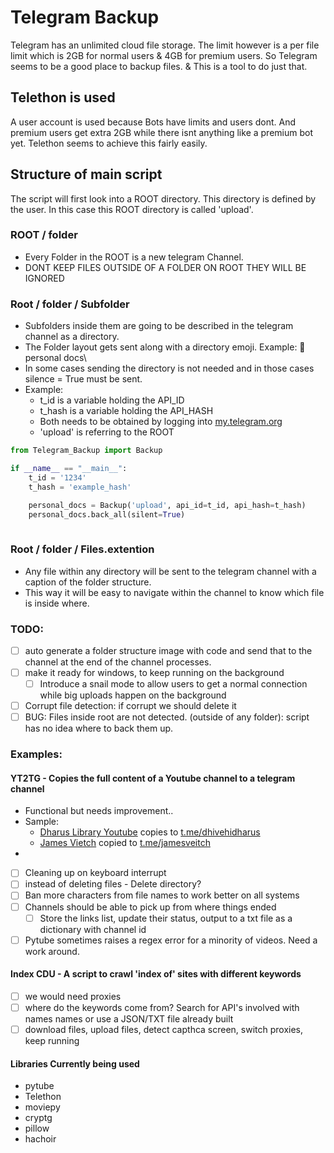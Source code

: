 # Telegram Backup

Telegram has an unlimited cloud file storage.
The limit however is a per file limit which is 2GB for normal users & 4GB for premium users. So Telegram seems to be a good place to backup files. & This is a tool to do just that.

## Telethon is used
A user account is used because Bots have limits and users dont. And premium users get extra 2GB while there isnt anything like a premium bot yet. Telethon seems to achieve this fairly easily.

## Structure of main script
The script will first look into a ROOT directory. This directory is defined by the user. In this case this ROOT directory is called 'upload'.

### ROOT / folder
- Every Folder in the ROOT is a new telegram Channel.
- DONT KEEP FILES OUTSIDE OF A FOLDER ON ROOT THEY WILL BE IGNORED

### Root / folder / Subfolder
* Subfolders inside them are going to be described in the telegram channel as a directory. 
* The Folder layout gets sent along with a directory emoji. 
Example: 📂 personal docs\
* In some cases sending the directory is not needed and in those cases silence = True must be sent.
* Example:
  * t_id is a variable holding the API_ID
  * t_hash is a variable holding the API_HASH
  * Both needs to be obtained by logging into [my.telegram.org](https://my.telegram.org)
  * 'upload' is referring to the ROOT

```python
from Telegram_Backup import Backup

if __name__ == "__main__":
    t_id = '1234'
    t_hash = 'example_hash'

    personal_docs = Backup('upload', api_id=t_id, api_hash=t_hash)
    personal_docs.back_all(silent=True)
    
   ```

### Root / folder / Files.extention
* Any file within any directory will be sent to the telegram channel with a caption of the folder structure. 
* This way it will be easy to navigate within the channel to know which file is inside where.

### TODO:
* [ ] auto generate a folder structure image with code and send that to the channel at the end of the channel processes.
* [ ] make it ready for windows, to keep running on the background
  * [ ] Introduce a snail mode to allow users to get a normal connection while big uploads happen on the background
* [ ] Corrupt file detection: if corrupt we should delete it
* [ ] BUG: Files inside root are not detected. (outside of any folder): script has no idea where to back them up.

### Examples:
#### YT2TG - Copies the full content of a Youtube channel to a telegram channel
   * Functional but needs improvement..
   * Sample: 
      * [Dharus Library Youtube](https://www.youtube.com/c/DharusLibrary/) copies to [t.me/dhivehidharus](https://t.me/dhivehidharus)
      * [James Vietch](https://www.youtube.com/c/jamesveitch/) copied to [t.me/jamesveitch](https://t.me/jamesveitch)
   *
   * [ ] Cleaning up on keyboard interrupt
   * [ ] instead of deleting files - Delete directory?
   * [ ] Ban more characters from file names to work better on all systems
   * [ ] Channels should be able to pick up from where things ended
     * [ ] Store the links list, update their status, output to a txt file as a dictionary with channel id
   * [ ] Pytube sometimes raises a regex error for a minority of videos. Need a work around.

#### Index CDU - A script to crawl 'index of' sites with different keywords
* [ ] we would need proxies
* [ ] where do the keywords come from? Search for API's involved with names names or use a JSON/TXT file already built
* [ ] download files, upload files, detect capthca screen, switch proxies, keep running

#### Libraries Currently being used
* pytube
* Telethon
* moviepy
* cryptg
* pillow
* hachoir







